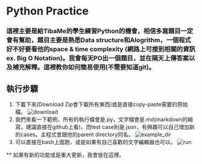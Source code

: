 # Python Practice

### 這裡主要是給TibaMe的學生練習Python的機會，相信多寫題目一定會有幫助，題目主要是熟悉Data structure和Alogrithm，一個程式好不好要看他的space & time complexity (網路上可搜到相關的資訊 ex. Big O Notation)。我會每天PO出一個題目，並在隔天上傳答案以及補充解釋。這裡教你如何簡易使用(不需要知道git)。

## 執行步驟
1. 下載下來(Download Zip會下載所有東西)或是直接copy-paste需要的原始檔。
  ![download](https://i.ibb.co/m08GsKG/Screen-Shot-2020-07-29-at-3-01-07-PM.png)
2. 我們來看一下範例，所有的執行檔會是.py，文字檔會是.md(markdown的縮寫，建議直接在github上看)，而test case則是.json，有興趣可以自己增加新的cases。主程式會跟他的parent directory同名。
  ![example_dir](https://i.ibb.co/FB1N8J7/Screen-Shot-2020-07-29-at-3-35-15-PM.png)
3. 可以直接在bash上面跑，或是如果有自己喜歡的文字編輯器也可以。
  ![run](https://i.ibb.co/3vhRnJX/Screen-Shot-2020-07-29-at-3-51-45-PM.png)

** 如果有新的功能或是重大更新，我會放在這裡。
